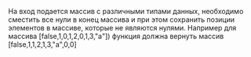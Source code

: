На вход подается массив с различными типами данных, необходимо сместить все нули в конец массива и при этом сохранить позиции элементов в массиве, которые не являются нулями. Например для массива [false,1,0,1,2,0,1,3,"a"]) функция должна вернуть массив [false,1,1,2,1,3,"a",0,0]
